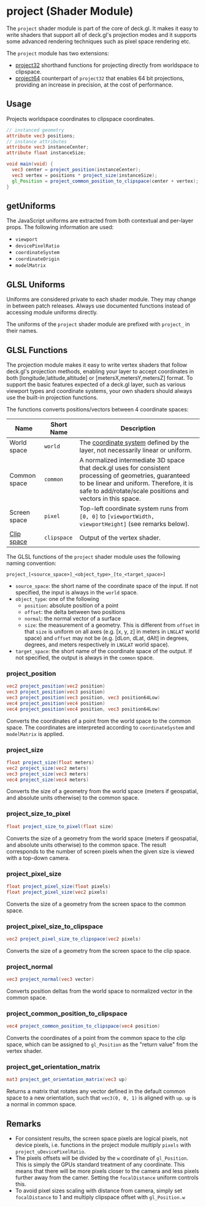 # project (Shader Module)

The `project` shader module is part of the core of deck.gl. It makes it easy to write shaders that support all of deck.gl's projection modes and it supports some advanced rendering techniques such as pixel space rendering etc.

The `project` module has two extensions:
- [project32](/docs/shader-modules/project32.md) shorthand functions for projecting directly from worldspace to clipspace.
- [project64](/docs/shader-modules/project64.md) counterpart of `project32` that enables 64 bit projections, providing an increase in precision, at the cost of performance.


## Usage

Projects worldspace coordinates to clipspace coordinates.

```glsl
// instanced geometry
attribute vec3 positions;
// instance attributes
attribute vec3 instanceCenter;
attribute float instanceSize;

void main(void) {
  vec3 center = project_position(instanceCenter);
  vec3 vertex = positions * project_size(instanceSize);
  gl_Position = project_common_position_to_clipspace(center + vertex);
}
```

## getUniforms

The JavaScript uniforms are extracted from both contextual and per-layer props. The following information are used:

* `viewport`
* `devicePixelRatio`
* `coordinateSystem`
* `coordinateOrigin`
* `modelMatrix`


## GLSL Uniforms

Uniforms are considered private to each shader module. They may change in between patch releases. Always use documented functions instead of accessing module uniforms directly.

The uniforms of the `project` shader module are prefixed with `project_` in their names.

## GLSL Functions

The projection module makes it easy to write vertex shaders that follow deck.gl's projection methods, enabling your layer to accept coordinates in both [longitude,latitude,altitude] or [metersX,metersY,metersZ] format. To support the basic features expected of a deck.gl layer, such as various viewport types and coordinate systems, your own shaders should always use the built-in projection functions.

The functions converts positions/vectors between 4 coordinate spaces:

| Name | Short Name | Description |
|------|------|-------------|
| World space | `world` | The [coordinate system](/docs/developer-guide/coordinate-systems.md) defined by the layer, not necessarily linear or uniform. |
| Common space | `common` | A normalized intermediate 3D space that deck.gl uses for consistent processing of geometries, guaranteed to be linear and uniform. Therefore, it is safe to add/rotate/scale positions and vectors in this space. |
| Screen space | `pixel` | Top-left coordinate system runs from `[0, 0]` to `[viewportWidth, viewportHeight]` (see remarks below). |
| [Clip space](https://developer.mozilla.org/en-US/docs/Web/API/WebGL_API/WebGL_model_view_projection#Clip_space) | `clipspace` | Output of the vertex shader. |

The GLSL functions of the `project` shader module uses the following naming convention:

```
project_[<source_space>]_<object_type>_[to_<target_space>]
```

* `source_space`: the short name of the coordinate space of the input. If not specified, the input is always in the `world` space.
* `object_type`: one of the following
  - `position`: absolute position of a point
  - `offset`: the delta between two positions
  - `normal`: the normal vector of a surface
  - `size`: the measurement of a geometry. This is different from `offset` in that `size` is uniform on all axes (e.g. [x, y, z] in meters in `LNGLAT` world space) and `offset` may not be (e.g. [dLon, dLat, dAlt] in degrees, degrees, and meters respectively in `LNGLAT` world space).
* `target_space`: the short name of the coordinate space of the output. If not specified, the output is always in the `common` space.

### project_position

```glsl
vec2 project_position(vec2 position)
vec3 project_position(vec3 position)
vec3 project_position(vec3 position, vec3 position64Low)
vec4 project_position(vec4 position)
vec4 project_position(vec4 position, vec3 position64Low)
```

Converts the coordinates of a point from the world space to the common space. The coordinates are interpreted according to `coordinateSystem` and `modelMatrix` is applied.


### project_size

```glsl
float project_size(float meters)
vec2 project_size(vec2 meters)
vec3 project_size(vec3 meters)
vec4 project_size(vec4 meters)
```

Converts the size of a geometry from the world space (meters if geospatial, and absolute units otherwise) to the common space.

### project_size_to_pixel

```glsl
float project_size_to_pixel(float size)
```

Converts the size of a geometry from the world space (meters if geospatial, and absolute units otherwise) to the common space. The result corresponds to the number of screen pixels when the given size is viewed with a top-down camera.

### project_pixel_size

```glsl
float project_pixel_size(float pixels)
float project_pixel_size(vec2 pixels)
```

Converts the size of a geometry from the screen space to the common space.

### project_pixel_size_to_clipspace

```glsl
vec2 project_pixel_size_to_clipspace(vec2 pixels)
```

Converts the size of a geometry from the screen space to the clip space.


### project_normal

```glsl
vec3 project_normal(vec3 vector)
```

Converts position deltas from the world space to normalized vector in the common space.


### project_common_position_to_clipspace

```glsl
vec4 project_common_position_to_clipspace(vec4 position)
```

Converts the coordinates of a point from the common space to the clip space, which can be assigned to `gl_Position` as the "return value" from the vertex shader.


### project_get_orientation_matrix

```glsl
mat3 project_get_orientation_matrix(vec3 up)
```

Returns a matrix that rotates any vector defined in the default common space to a new orientation, such that `vec3(0, 0, 1)` is aligned with `up`. `up` is a normal in common space.


## Remarks

* For consistent results, the screen space pixels are logical pixels, not device pixels, i.e. functions in the project module multiply `pixels` with `project_uDevicePixelRatio`.
* The pixels offsets will be divided by the `w` coordinate of `gl_Position`. This is simply the GPUs standard treatment of any coordinate. This means that there will be more pixels closer to the camera and less pixels further away from the camer. Setting the `focalDistance` uniform controls this.
* To avoid pixel sizes scaling with distance from camera, simply set `focalDistance` to 1 and multiply clipspace offset with `gl_Position.w`
